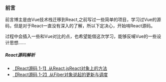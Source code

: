 ### 前言
前言博主是由Vue技术栈迁移到React,之前写过一些简单的项目，学习过Vue的源码，但是对于React一直没有深入的了解，所以下定决心，开始啃React源码。

过程中会插入一些和Vue对比的点，也希望能借这次学习，能够反哺Vue的一些设计思想......    


##### React源码解析
* [【React源码 1-1】从React.jsReact对象上的方法](/source_ch1.md)   
* [【React源码 1-2】从Fiber对象说起的更新与调度](/source_ch2.md)    

